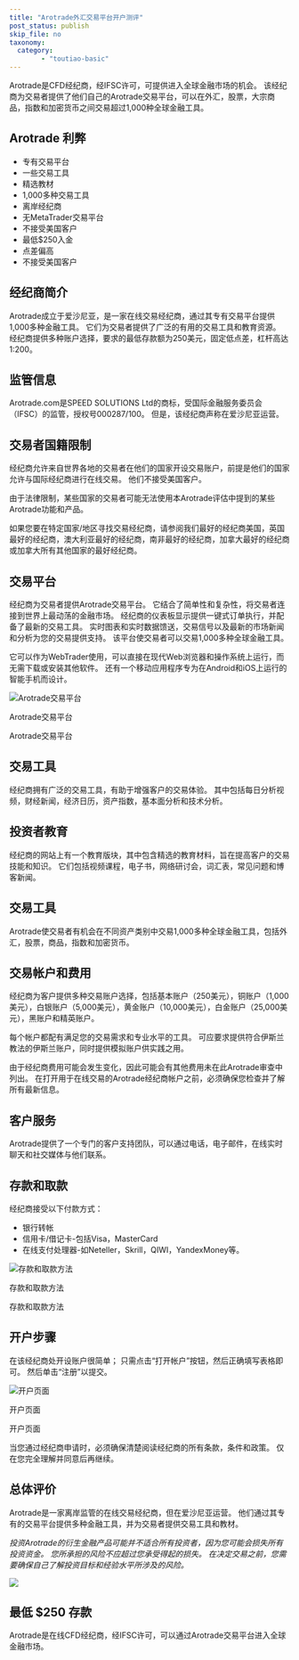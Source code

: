 ```yaml
---
title: "Arotrade外汇交易平台开户测评"
post_status: publish
skip_file: no
taxonomy:
  category:
        - "toutiao-basic"
---
```


Arotrade是CFD经纪商，经IFSC许可，可提供进入全球金融市场的机会。 该经纪商为交易者提供了他们自己的Arotrade交易平台，可以在外汇，股票，大宗商品，指数和加密货币之间交易超过1,000种全球金融工具。

## Arotrade 利弊

- 专有交易平台
- 一些交易工具
- 精选教材
- 1,000多种交易工具
- 离岸经纪商
- 无MetaTrader交易平台
- 不接受美国客户
- 最低$250入金
- 点差偏高
- 不接受美国客户

## 经纪商简介

Arotrade成立于爱沙尼亚，是一家在线交易经纪商，通过其专有交易平台提供1,000多种金融工具。 它们为交易者提供了广泛的有用的交易工具和教育资源。 经纪商提供多种账户选择，要求的最低存款额为250美元，固定低点差，杠杆高达1:200。

## 监管信息

Arotrade.com是SPEED SOLUTIONS Ltd的商标，受国际金融服务委员会（IFSC）的监管，授权号000287/100。 但是，该经纪商声称在爱沙尼亚运营。

## 交易者国籍限制

经纪商允许来自世界各地的交易者在他们的国家开设交易账户，前提是他们的国家允许与国际经纪商进行在线交易。 他们不接受美国客户。

由于法律限制，某些国家的交易者可能无法使用本Arotrade评估中提到的某些Arotrade功能和产品。

如果您要在特定国家/地区寻找交易经纪商，请参阅我们最好的经纪商美国，英国最好的经纪商，澳大利亚最好的经纪商，南非最好的经纪商，加拿大最好的经纪商或加拿大所有其他国家的最好经纪商。

## 交易平台

经纪商为交易者提供Arotrade交易平台。 它结合了简单性和复杂性，将交易者连接到世界上最动荡的金融市场。 经纪商的仪表板显示提供一键式订单执行，并配备了最新的交易工具。 实时图表和实时数据馈送，交易信号以及最新的市场新闻和分析为您的交易提供支持。 该平台使交易者可以交易1,000多种全球金融工具。

它可以作为WebTrader使用，可以直接在现代Web浏览器和操作系统上运行，而无需下载或安装其他软件。 还有一个移动应用程序专为在Android和iOS上运行的智能手机而设计。

![Arotrade交易平台](https://cdn.fendou.la/funstoutiao/2020/11/Arotrade-Review-Arotrade-Trading-Platform--1024x487.jpg "Arotrade交易平台")

Arotrade交易平台

Arotrade交易平台

## 交易工具

经纪商拥有广泛的交易工具，有助于增强客户的交易体验。 其中包括每日分析视频，财经新闻，经济日历，资产指数，基本面分析和技术分析。

## 投资者教育

经纪商的网站上有一个教育版块，其中包含精选的教育材料，旨在提高客户的交易技能和知识。 它们包括视频课程，电子书，网络研讨会，词汇表，常见问题和博客新闻。

## 交易工具

Arotrade使交易者有机会在不同资产类别中交易1,000多种全球金融工具，包括外汇，股票，商品，指数和加密货币。

## 交易帐户和费用

经纪商为客户提供多种交易账户选择，包括基本账户（250美元），铜账户（1,000美元），白银账户（5,000美元），黄金账户（10,000美元），白金账户（25,000美元），黑账户和精英账户。

每个帐户都配有满足您的交易需求和专业水平的工具。 可应要求提供符合伊斯兰教法的伊斯兰账户，同时提供模拟账户供实践之用。

由于经纪商费用可能会发生变化，因此可能会有其他费用未在此Arotrade审查中列出。 在打开用于在线交易的Arotrade经纪商帐户之前，必须确保您检查并了解所有最新信息。

## 客户服务

Arotrade提供了一个专门的客户支持团队，可以通过电话，电子邮件，在线实时聊天和社交媒体与他们联系。

## 存款和取款

经纪商接受以下付款方式：

- 银行转帐
- 信用卡/借记卡-包括Visa，MasterCard
- 在线支付处理器-如Neteller，Skrill，QIWI，YandexMoney等。

![存款和取款方法](https://cdn.fendou.la/funstoutiao/2020/11/Arotrade-Review-Deposit-And-Withdrawal-Methods--1024x193.jpg "存款和取款方法")

存款和取款方法

存款和取款方法

## 开户步骤

在该经纪商处开设账户很简单； 只需点击“打开帐户”按钮，然后正确填写表格即可。 然后单击“注册”以提交。

![开户页面](https://cdn.fendou.la/funstoutiao/2020/11/Arotrade-Review-Account-Opening-Page-361x1024.jpg "开户页面")

开户页面

开户页面

当您通过经纪商申请时，必须确保清楚阅读经纪商的所有条款，条件和政策。 仅在您完全理解并同意后再继续。

## 总体评价

Arotrade是一家离岸监管的在线交易经纪商，但在爱沙尼亚运营。 他们通过其专有的交易平台提供多种金融工具，并为交易者提供交易工具和教材。

_投资Arotrade的衍生金融产品可能并不适合所有投资者，因为您可能会损失所有投资资金。 您所承担的风险不应超过您承受得起的损失。 在决定交易之前，您需要确保自己了解投资目标和经验水平所涉及的风险。_

![](https://cdn.fendou.la/funstoutiao/2020/11/Arotrade-Logo.png)

## 最低 **$250** 存款

Arotrade是在线CFD经纪商，经IFSC许可，可以通过Arotrade交易平台进入全球金融市场。
